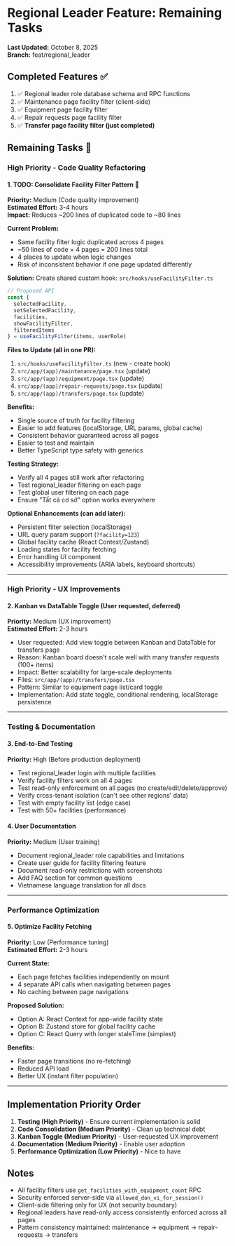 # Regional Leader Feature: Remaining Tasks

**Last Updated:** October 8, 2025  
**Branch:** feat/regional_leader

## Completed Features ✅
1. ✅ Regional leader role database schema and RPC functions
2. ✅ Maintenance page facility filter (client-side)
3. ✅ Equipment page facility filter
4. ✅ Repair requests page facility filter
5. ✅ **Transfer page facility filter (just completed)**

## Remaining Tasks 🔲

### High Priority - Code Quality Refactoring

#### 1. **TODO: Consolidate Facility Filter Pattern** 🎯
**Priority:** Medium (Code quality improvement)  
**Estimated Effort:** 3-4 hours  
**Impact:** Reduces ~200 lines of duplicated code to ~80 lines

**Current Problem:**
- Same facility filter logic duplicated across 4 pages
- ~50 lines of code × 4 pages = 200 lines total
- 4 places to update when logic changes
- Risk of inconsistent behavior if one page updated differently

**Solution:**
Create shared custom hook: `src/hooks/useFacilityFilter.ts`

```typescript
// Proposed API
const { 
  selectedFacility, 
  setSelectedFacility, 
  facilities, 
  showFacilityFilter,
  filteredItems 
} = useFacilityFilter(items, userRole)
```

**Files to Update (all in one PR):**
1. `src/hooks/useFacilityFilter.ts` (new - create hook)
2. `src/app/(app)/maintenance/page.tsx` (update)
3. `src/app/(app)/equipment/page.tsx` (update)
4. `src/app/(app)/repair-requests/page.tsx` (update)
5. `src/app/(app)/transfers/page.tsx` (update)

**Benefits:**
- Single source of truth for facility filtering
- Easier to add features (localStorage, URL params, global cache)
- Consistent behavior guaranteed across all pages
- Easier to test and maintain
- Better TypeScript type safety with generics

**Testing Strategy:**
- Verify all 4 pages still work after refactoring
- Test regional_leader filtering on each page
- Test global user filtering on each page
- Ensure "Tất cả cơ sở" option works everywhere

**Optional Enhancements (can add later):**
- Persistent filter selection (localStorage)
- URL query param support (`?facility=123`)
- Global facility cache (React Context/Zustand)
- Loading states for facility fetching
- Error handling UI component
- Accessibility improvements (ARIA labels, keyboard shortcuts)

---

### High Priority - UX Improvements

#### 2. **Kanban vs DataTable Toggle** (User requested, deferred)
**Priority:** Medium (UX improvement)  
**Estimated Effort:** 2-3 hours

- User requested: Add view toggle between Kanban and DataTable for transfers page
- Reason: Kanban board doesn't scale well with many transfer requests (100+ items)
- Impact: Better scalability for large-scale deployments
- Files: `src/app/(app)/transfers/page.tsx`
- Pattern: Similar to equipment page list/card toggle
- Implementation: Add state toggle, conditional rendering, localStorage persistence

---

### Testing & Documentation

#### 3. **End-to-End Testing**
**Priority:** High (Before production deployment)

- Test regional_leader login with multiple facilities
- Verify facility filters work on all 4 pages
- Test read-only enforcement on all pages (no create/edit/delete/approve)
- Verify cross-tenant isolation (can't see other regions' data)
- Test with empty facility list (edge case)
- Test with 50+ facilities (performance)

#### 4. **User Documentation**
**Priority:** Medium (User training)

- Document regional_leader role capabilities and limitations
- Create user guide for facility filtering feature
- Document read-only restrictions with screenshots
- Add FAQ section for common questions
- Vietnamese language translation for all docs

---

### Performance Optimization

#### 5. **Optimize Facility Fetching**
**Priority:** Low (Performance tuning)  
**Estimated Effort:** 2-3 hours

**Current State:**
- Each page fetches facilities independently on mount
- 4 separate API calls when navigating between pages
- No caching between page navigations

**Proposed Solution:**
- Option A: React Context for app-wide facility state
- Option B: Zustand store for global facility cache
- Option C: React Query with longer staleTime (simplest)

**Benefits:**
- Faster page transitions (no re-fetching)
- Reduced API load
- Better UX (instant filter population)

---

## Implementation Priority Order

1. **Testing (High Priority)** - Ensure current implementation is solid
2. **Code Consolidation (Medium Priority)** - Clean up technical debt
3. **Kanban Toggle (Medium Priority)** - User-requested UX improvement
4. **Documentation (Medium Priority)** - Enable user adoption
5. **Performance Optimization (Low Priority)** - Nice to have

## Notes
- All facility filters use `get_facilities_with_equipment_count` RPC
- Security enforced server-side via `allowed_don_vi_for_session()`
- Client-side filtering only for UX (not security boundary)
- Regional leaders have read-only access consistently enforced across all pages
- Pattern consistency maintained: maintenance → equipment → repair-requests → transfers